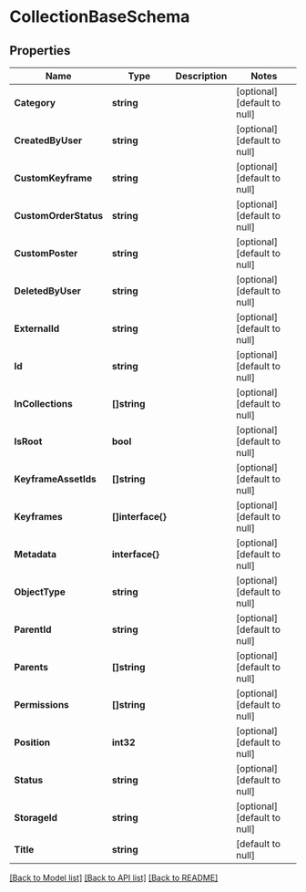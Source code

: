 # CollectionBaseSchema

## Properties
Name | Type | Description | Notes
------------ | ------------- | ------------- | -------------
**Category** | **string** |  | [optional] [default to null]
**CreatedByUser** | **string** |  | [optional] [default to null]
**CustomKeyframe** | **string** |  | [optional] [default to null]
**CustomOrderStatus** | **string** |  | [optional] [default to null]
**CustomPoster** | **string** |  | [optional] [default to null]
**DeletedByUser** | **string** |  | [optional] [default to null]
**ExternalId** | **string** |  | [optional] [default to null]
**Id** | **string** |  | [optional] [default to null]
**InCollections** | **[]string** |  | [optional] [default to null]
**IsRoot** | **bool** |  | [optional] [default to null]
**KeyframeAssetIds** | **[]string** |  | [optional] [default to null]
**Keyframes** | **[]interface{}** |  | [optional] [default to null]
**Metadata** | **interface{}** |  | [optional] [default to null]
**ObjectType** | **string** |  | [optional] [default to null]
**ParentId** | **string** |  | [optional] [default to null]
**Parents** | **[]string** |  | [optional] [default to null]
**Permissions** | **[]string** |  | [optional] [default to null]
**Position** | **int32** |  | [optional] [default to null]
**Status** | **string** |  | [optional] [default to null]
**StorageId** | **string** |  | [optional] [default to null]
**Title** | **string** |  | [default to null]

[[Back to Model list]](../README.md#documentation-for-models) [[Back to API list]](../README.md#documentation-for-api-endpoints) [[Back to README]](../README.md)


